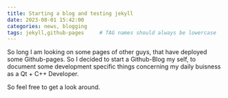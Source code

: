 ```yaml
---
title: Starting a blog and testing jekyll   
date: 2023-08-01 15:42:00 
categories: news, blogging 
tags: jekyll,github-pages     # TAG names should always be lowercase
---
```


So long I am looking on some pages of other guys, that have deployed some Github-pages. So I decided to start a Github-Blog my self, to document some development specific things concerning my daily buisness as a Qt + C++ Developer.

So feel free to get a look around.